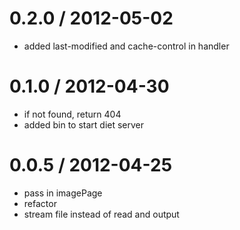 
0.2.0 / 2012-05-02 
==================

  * added last-modified and cache-control in handler

0.1.0 / 2012-04-30 
==================

  * if not found, return 404
  * added bin to start diet server

0.0.5 / 2012-04-25 
==================

  * pass in imagePage
  * refactor
  * stream file instead of read and output
